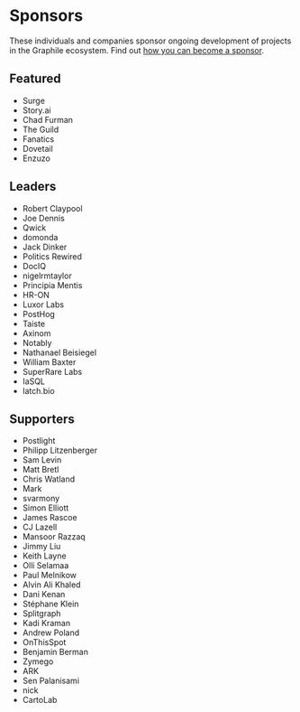 # Sponsors

These individuals and companies sponsor ongoing development of projects in
the Graphile ecosystem. Find out [how you can become a
sponsor](https://graphile.org/sponsor/).

## Featured

- Surge
- Story.ai
- Chad Furman
- The Guild
- Fanatics
- Dovetail
- Enzuzo

## Leaders

- Robert Claypool
- Joe Dennis
- Qwick
- domonda
- Jack Dinker
- Politics Rewired
- DocIQ
- nigelrmtaylor
- Principia Mentis
- HR-ON
- Luxor Labs
- PostHog
- Taiste
- Axinom
- Notably
- Nathanael Beisiegel
- William Baxter
- SuperRare Labs
- IaSQL
- latch.bio

## Supporters

- Postlight
- Philipp Litzenberger
- Sam Levin
- Matt Bretl
- Chris Watland
- Mark
- svarmony
- Simon Elliott
- James Rascoe
- CJ Lazell
- Mansoor Razzaq
- Jimmy Liu
- Keith Layne
- Olli Selamaa
- Paul Melnikow
- Alvin Ali Khaled
- Dani Kenan
- Stéphane Klein
- Splitgraph
- Kadi Kraman
- Andrew Poland
- OnThisSpot
- Benjamin Berman
- Zymego
- ARK
- Sen Palanisami
- nick
- CartoLab
